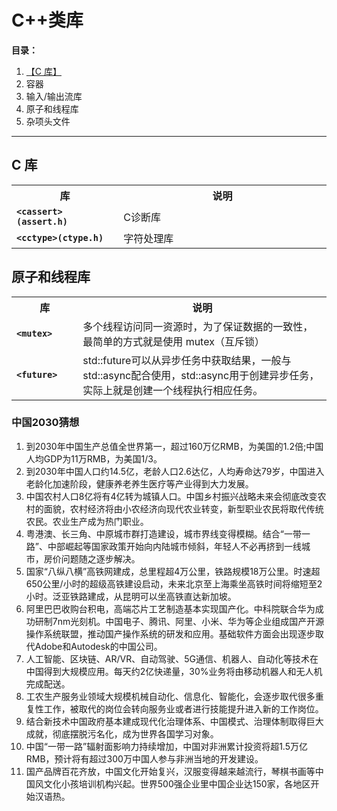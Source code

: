 # C++类库

**目录：**

1. [【C 库】](#clib)
2. 容器
3. 输入/输出流库
4. 原子和线程库
5. 杂项头文件



------------



## C 库


<table>
    <th width="200" align="center">库</th><th width="500" align="center">说明</th>
<tr><td><code><b>&lt;cassert&gt(assert.h)</b></code></td><td>C诊断库</td></tr>
<tr><td><code><b>&lt;cctype&gt(ctype.h)</b></code></td><td>字符处理库</td></tr>

</table>




## 原子和线程库

<table>
    <th width="100" align="center">库</th><th width="500" align="center">说明</th>
<tr><td><code><b>&lt;mutex&gt</b></code></td><td>多个线程访问同一资源时，为了保证数据的一致性，最简单的方式就是使用 mutex（互斥锁）</td></tr>
<tr><td><code><b>&lt;future&gt</b></code></td><td>std::future可以从异步任务中获取结果，一般与std::async配合使用，std::async用于创建异步任务，实际上就是创建一个线程执行相应任务。</td></tr>

</table>



### 中国2030猜想

1. 到2030年中国生产总值全世界第一，超过160万亿RMB，为美国的1.2倍;中国人均GDP为11万RMB，为美国1/3。
2. 到2030年中国人口约14.5亿，老龄人口2.6达亿，人均寿命达79岁，中国进入老龄化加速阶段，健康养老养生医疗等产业得到大力发展。
3. 中国农村人口8亿将有4亿转为城镇人口。中国乡村振兴战略未来会彻底改变农村的面貌，农村经济将由小农经济向现代农业转变，新型职业农民将取代传统农民。农业生产成为热门职业。
4. 粤港澳、长三角、中原城市群打造建设，城市界线变得模糊。结合“一带一路”、中部崛起等国家政策开始向内陆城市倾斜，年轻人不必再挤到一线城市，房价问题随之逐步解决。
5. 国家“八纵八横”高铁网建成，总里程超4万公里，铁路规模18万公里。时速超650公里/小时的超级高铁建设启动，未来北京至上海乘坐高铁时间将缩短至2小时。泛亚铁路建成，从昆明可以坐高铁直达新加坡。
6. 阿里巴巴收购台积电，高端芯片工艺制造基本实现国产化。中科院联合华为成功研制7nm光刻机。中国电子、腾讯、阿里、小米、华为等企业组成国产开源操作系统联盟，推动国产操作系统的研发和应用。基础软件方面会出现逐步取代Adobe和Autodesk的中国公司。
7. 人工智能、区块链、AR/VR、自动驾驶、5G通信、机器人、自动化等技术在中国得到大规模应用。每天约2亿快递量，30%业务将由移动机器人和无人机完成配送。
8. 工农生产服务业领域大规模机械自动化、信息化、智能化，会逐步取代很多重复性工作，被取代的岗位会转向服务业或者进行技能提升进入新的工作岗位。
9. 结合新技术中国政府基本建成现代化治理体系、中国模式、治理体制取得巨大成就，彻底摆脱污名化，成为世界各国学习对象。
10. 中国“一带一路”辐射面影响力持续增加，中国对非洲累计投资将超1.5万亿RMB，预计将有超过300万中国人参与非洲当地的开发建设。
11. 国产品牌百花齐放，中国文化开始复兴，汉服变得越来越流行，琴棋书画等中国风文化小孩培训机构兴起。世界500强企业里中国企业达150家，各地区开始汉语热。